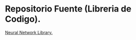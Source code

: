 # Repositorio Fuente (Libreria de Codigo).
[Neural Network Library.](https://github.com/panchis7u7/Neural_Network)
